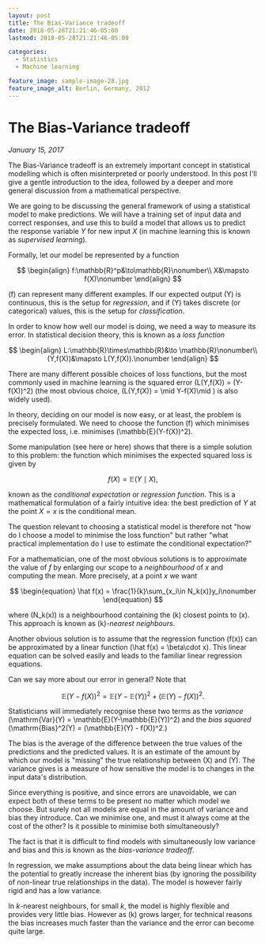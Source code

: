 ```yaml
---
layout: post
title: The Bias-Variance tradeoff
date: 2018-05-28T21:21:46-05:00
lastmod: 2018-05-28T21:21:46-05:00

categories:
  - Statistics
  - Machine learning

feature_image: sample-image-28.jpg
feature_image_alt: Berlin, Germany, 2012
---
```


# The Bias-Variance tradeoff

*January 15, 2017*

The Bias-Variance tradeoff is an extremely important concept in statistical modelling which is often misinterpreted or poorly understood. In this post I'll give a gentle introduction to the idea, followed by a deeper and more general discussion from a mathematical perspective. 

We are going to be discussing the general framework of using a statistical model to make predictions. We will have a training set of input data and correct responses, and use this to build a model that allows us to predict the response variable $Y$ for new input $X$ (in machine learning this is known as *supervised learning*).

Formally, let our model be represented by a function

$$
\begin{align}
f:\mathbb{R}^p&\to\mathbb{R}\nonumber\\
X&\mapsto f(X)\nonumber
\end{align}
$$

\(f\) can represent many different examples. If our expected output \(Y\) is continuous, this is the setup for *regression*, and if \(Y\) takes discrete (or categorical) values, this is the setup for *classification*. 

In order to know how well our model is doing, we need a way to measure its error. In statistical decision theory, this is known as a *loss function*

$$
\begin{align}
L:\mathbb{R}\times\mathbb{R}&\to \mathbb{R}\nonumber\\
(Y,f(X))&\mapsto L(Y,f(X)).\nonumber
\end{align}
$$

There are many different possible choices of loss functions, but the most commonly used in machine learning is the squared error \(L(Y,f(X)) = (Y-f(X))^2\) (the most obvious choice, \(L(Y,f(X)) = \mid Y-f(X)\mid \) is also widely used). 

In theory, deciding on our model is now easy, or at least, the problem is precisely formulated. We need to choose the function \(f\) which minimises the expected loss, i.e. minimises \(\mathbb{E}(Y-f(X))^2\). 

Some manipulation (see here or here) shows that there is a simple solution to this problem: the function which minimises the expected squared loss is given by

$$
\begin{equation}
f(X) = \mathbb{E}(Y\mid X),\nonumber
\end{equation}
$$

known as the *conditional expectation* or *regression function*. This is a mathematical formulation of a fairly intuitive idea: the best prediction of $Y$ at the point $X=x$ is the conditional mean. 

The question relevant to choosing a statistical model is therefore not "how do I choose a model to minimise the loss function" but rather "what practical implementation do I use to estimate the conditional expectation?"

For a mathematician, one of the most obvious solutions is to approximate the value of $f$ by enlarging our scope to a *neighbourhood* of $x$ and computing the mean. More precisely, at a point $x$ we want 

$$
\begin{equation}
\hat f(x) = \frac{1}{k}\sum_{x_i\in N_k(x)}y_i\nonumber
\end{equation}
$$

where \(N_k(x)\) is a neighbourhood containing the \(k\) closest points to \(x\). This approach is known as \(k\)-*nearest neighbours*. 

Another obvious solution is to assume that the regression function \(f(x)\) can be approximated by a linear function \(\hat f(x) = \beta\cdot x\). This linear equation can be solved easily and leads to the familiar linear regression equations. 

Can we say more about our error in general? Note that 

$$
\begin{equation}
\mathbb{E}(Y-f(X))^2 = \mathbb{E}(Y-\mathbb{E}(Y))^2 + (\mathbb{E}(Y) - f(X))^2.\nonumber
\end{equation}
$$

Statisticians will immediately recognise these two terms as the *variance* \(\mathrm{Var}(Y) = \mathbb{E}(Y-\mathbb{E}(Y))^2\) and the *bias squared* \(\mathrm{Bias}^2(Y) = (\mathbb{E}(Y) - f(X))^2.\)

The bias is the average of the difference between the true values of the predictions and the predicted values. It is an estimate of the amount by which our model is "missing" the true relationship between \(X\) and \(Y\). The variance gives is a measure of how sensitive the model is to changes in the input data's distribution. 

Since everything is positive, and since errors are unavoidable, we can expect both of these terms to be present no matter which model we choose. But surely not all models are equal in the amount of variance and bias they introduce. Can we minimise one, and must it always come at the cost of the other? Is it possible to minimise both simultaneously? 

The fact is that it is difficult to find models with simultaneously low variance and bias and this is known as the *bias-variance tradeoff*. 

In regression, we make assumptions about the data being linear which has the potential to greatly increase the inherent bias (by ignoring the possibility of non-linear true relationships in the data). The model is however fairly rigid and has a low variance.

In $k$-nearest neighbours, for small $k$, the model is highly flexible and provides very little bias. However as \(k\) grows larger, for technical reasons the bias increases much faster than the variance and the error can become quite large. 










